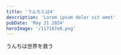 ```yaml
---
title: 'うんちとは4'
description: 'Lorem ipsum dolor sit amet'
pubDate: 'May 21 2024'
heroImage: '/117187e0.png'
---
```



うんちは世界を救う

